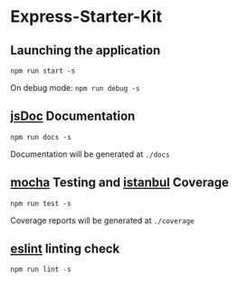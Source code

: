 # Express-Starter-Kit


## Launching the application

```
npm run start -s
```

On debug mode: `npm run debug -s`

## [jsDoc](http://usejsdoc.org/) Documentation

```
npm run docs -s
```

Documentation will be generated at `./docs`

## [mocha](https://mochajs.org/) Testing and [istanbul](https://github.com/gotwarlost/istanbul) Coverage

```
npm run test -s
```

Coverage reports will be generated at `./coverage`

## [eslint](http://eslint.org/) linting check

```
npm run lint -s
```